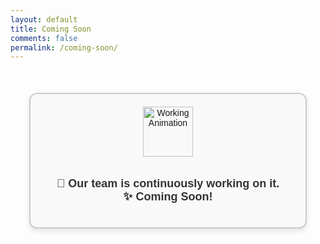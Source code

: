 ```yaml
---
layout: default
title: Coming Soon
comments: false
permalink: /coming-soon/
---
```


 <style>
    .coming-soon {
      width: 100%;
      max-width: 400px;
      margin: 50px auto;
      padding: 20px;
      text-align: center;
      border: 2px solid #ccc;
      border-radius: 12px;
      background: #f9f9f9;
      box-shadow: 0px 4px 10px rgba(0,0,0,0.1);
      font-family: Arial, sans-serif;
    }
    .coming-soon img {
      width: 80px;
      height: 80px;
      margin-bottom: 15px;
    }
    .coming-soon p {
      font-size: 18px;
      color: #333;
      font-weight: bold;
    }
  </style>


  <div class="coming-soon">
    <img src="https://i.gifer.com/XOsX.gif" alt="Working Animation">
    <p>🚧 Our team is continuously working on it.<br>✨ Coming Soon!</p>
  </div>